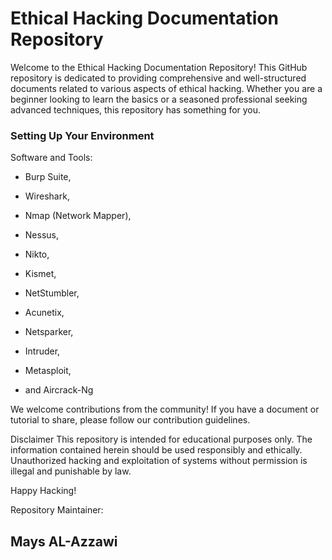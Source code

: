 # Ethical Hacking Documentation Repository

<p> Welcome to the Ethical Hacking Documentation Repository! This GitHub repository is dedicated to providing comprehensive and well-structured documents related to various aspects of ethical hacking. Whether you are a beginner looking to learn the basics or a seasoned professional seeking advanced techniques, this repository has something for you.</p>


<h3> Setting Up Your Environment </h3>
   
<p>Software and Tools: </p>

- Burp Suite, 

- Wireshark, 

- Nmap (Network Mapper), 

- Nessus, 

- Nikto, 

- Kismet, 

- NetStumbler, 

- Acunetix, 

- Netsparker, 

- Intruder, 

- Metasploit, 

- and Aircrack-Ng

<p>We welcome contributions from the community! If you have a document or tutorial to share, please follow our contribution guidelines.</p>

</h3>Disclaimer</h3>
This repository is intended for educational purposes only. The information contained herein should be used responsibly and ethically. Unauthorized hacking and exploitation of systems without permission is illegal and punishable by law.

Happy Hacking!

Repository Maintainer:<h2> Mays AL-Azzawi</h2>

